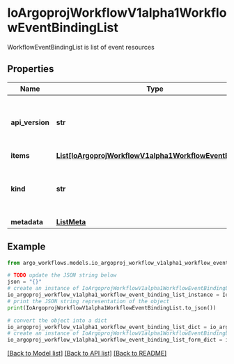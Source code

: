 # IoArgoprojWorkflowV1alpha1WorkflowEventBindingList

WorkflowEventBindingList is list of event resources

## Properties

Name | Type | Description | Notes
------------ | ------------- | ------------- | -------------
**api_version** | **str** | APIVersion defines the versioned schema of this representation of an object. Servers should convert recognized schemas to the latest internal value, and may reject unrecognized values. More info: https://git.io.k8s.community/contributors/devel/sig-architecture/api-conventions.md#resources | [optional] 
**items** | [**List[IoArgoprojWorkflowV1alpha1WorkflowEventBinding]**](IoArgoprojWorkflowV1alpha1WorkflowEventBinding.md) |  | 
**kind** | **str** | Kind is a string value representing the REST resource this object represents. Servers may infer this from the endpoint the client submits requests to. Cannot be updated. In CamelCase. More info: https://git.io.k8s.community/contributors/devel/sig-architecture/api-conventions.md#types-kinds | [optional] 
**metadata** | [**ListMeta**](ListMeta.md) |  | 

## Example

```python
from argo_workflows.models.io_argoproj_workflow_v1alpha1_workflow_event_binding_list import IoArgoprojWorkflowV1alpha1WorkflowEventBindingList

# TODO update the JSON string below
json = "{}"
# create an instance of IoArgoprojWorkflowV1alpha1WorkflowEventBindingList from a JSON string
io_argoproj_workflow_v1alpha1_workflow_event_binding_list_instance = IoArgoprojWorkflowV1alpha1WorkflowEventBindingList.from_json(json)
# print the JSON string representation of the object
print(IoArgoprojWorkflowV1alpha1WorkflowEventBindingList.to_json())

# convert the object into a dict
io_argoproj_workflow_v1alpha1_workflow_event_binding_list_dict = io_argoproj_workflow_v1alpha1_workflow_event_binding_list_instance.to_dict()
# create an instance of IoArgoprojWorkflowV1alpha1WorkflowEventBindingList from a dict
io_argoproj_workflow_v1alpha1_workflow_event_binding_list_form_dict = io_argoproj_workflow_v1alpha1_workflow_event_binding_list.from_dict(io_argoproj_workflow_v1alpha1_workflow_event_binding_list_dict)
```
[[Back to Model list]](../README.md#documentation-for-models) [[Back to API list]](../README.md#documentation-for-api-endpoints) [[Back to README]](../README.md)


